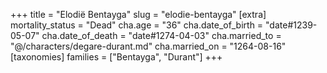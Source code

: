 +++
title = "Elodië Bentayga"
slug = "elodie-bentayga"
[extra]
mortality_status = "Dead"
cha.age = "36"
cha.date_of_birth = "date#1239-05-07"
cha.date_of_death = "date#1274-04-03"
cha.married_to = "@/characters/degare-durant.md"
cha.married_on = "1264-08-16"
[taxonomies]
families = ["Bentayga", "Durant"]
+++

